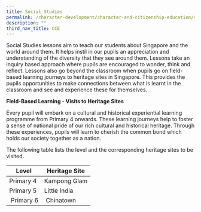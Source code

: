 ```yaml
---
title: Social Studies
permalink: /character-development/character-and-citizenship-education/social-studies
description: ""
third_nav_title: CCE
---
```


Social Studies lessons aim to teach our students about Singapore and the world around them. It helps instil in our pupils an appreciation and understanding of the diversity that they see around them. Lessons take an inquiry based approach where pupils are encouraged to wonder, think and reflect. Lessons also go beyond the classroom when pupils go on field-based learning journeys to heritage sites in Singapore. This provides the pupils opportunities to make connections between what is learnt in the classroom and see and experience these for themselves.

**Field-Based Learning - Visits to Heritage Sites**

Every pupil will embark on a cultural and historical experiential learning programme from Primary 4 onwards. These learning journeys help to foster a sense of national pride of our rich cultural and historical heritage. Through these experiences, pupils will learn to cherish the common bond which holds our society together as a nation. 

The following table lists the level and the corresponding heritage sites to be visited.

| Level | Heritage Site |
| --- | --- |
| Primary 4 | Kampong Glam |
| Primary 5 | Little India |
|  Primary 6 |  Chinatown |